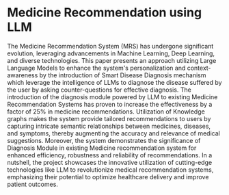 # Medicine Recommendation using LLM
The Medicine Recommendation System (MRS) has undergone significant evolution, leveraging advancements in Machine Learning, Deep Learning, and diverse technologies. This paper presents an approach utilizing Large Language Models to enhance the system's personalization and context-awareness by the introduction of Smart Disease Diagnosis mechanism which leverage the intelligence of LLMs to diagnose the disease suffered by the user by asking counter-questions for effective diagnosis. The introduction of the diagnosis module powered by LLM to existing Medicine Recommendation Systems has proven to increase the effectiveness by a factor of 25% in medicine recommendations. Utilization of Knowledge graphs makes the system provide tailored recommendations to users by capturing intricate semantic relationships between medicines, diseases, and symptoms, thereby augmenting the accuracy and relevance of medical suggestions. Moreover, the system demonstrates the significance of Diagnosis Module in existing Medicine recommendation system for enhanced efficiency, robustness and reliability of recommendations. In a nutshell, the project showcases the innovative utilization of cutting-edge technologies like LLM to revolutionize medical recommendation systems, emphasizing their potential to optimize healthcare delivery and improve patient outcomes.
